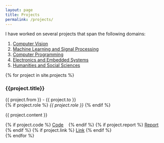 ```yaml
---
layout: page
title: Projects
permalink: /projects/
---
```


I have worked on several projects that span the following domains:
1. <a href="#Microsurgical Tool Detection and Characterization in Intra-operative Neurosurgical Videos">Computer Vision</a>
2. <a href="#Speech Dialect Classification">Machine Learning and Signal Processing</a>
4. <a href = "#Modeling Influencer Marketing Campaigns In Social Networks">Computer Programming</a>
3. <a href="#Tactile Educational Kit for Students with Visual Impairment">Electronics and Embedded Systems</a>
4. <a href="#Motor Control Brain Implants - Design Considerations">Humanities and Social Sciences</a>

{% for project in site.projects %}
  <div class="project">
      <h3 id="{{project.title}}">{{project.title}}</h3>
      {{ project.from }} - {{ project.to }}<br>
      {% if project.role %}
        <i>{{ project.role }}</i>
      {% endif %}
      <p>
          {{ project.content }}
      </p>
      <div id="links">
        {% if project.code %}
          <a target="_blank" rel="noopener noreferrer" href="{{project.code}}">Code</a>&nbsp;&nbsp;&nbsp;
        {% endif %}
        {% if project.report %}
          <a target="_blank" rel="noopener noreferrer" href="{{project.report}}">Report</a>&nbsp;&nbsp;&nbsp;
        {% endif %}
        {% if project.link %}
          <a target="_blank" rel="noopener noreferrer" href="{{project.link}}">Link</a>
        {% endif %}
      </div>
  </div>
{% endfor %}